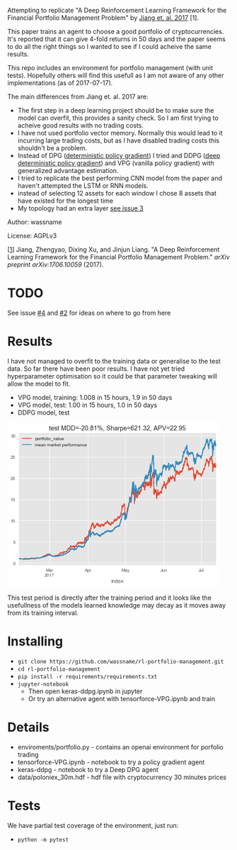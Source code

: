 Attempting to replicate "A Deep Reinforcement Learning Framework for the Financial Portfolio Management Problem" by [Jiang et. al. 2017](https://arxiv.org/abs/1706.10059) [1].

This paper trains an agent to choose a good portfolio of cryptocurrencies. It's reported that it can give 4-fold returns in 50 days and the paper seems to do all the right things so I wanted to see if I could acheive the same results.

This repo includes an environment for portfolio management (with unit tests). Hopefully others will find this usefull as I am not aware of any other implementations (as of 2017-07-17).

The main differences from Jiang et. al. 2017 are:

- The first step in a deep learning project should be to make sure the model can overfit, this provides a sanity check. So I am first trying to acheive good results with no trading costs.
- I have not used portfolio vector memory. Normally this would lead to it incurring large trading costs, but as I have disabled trading costs this shouldn't be a problem.
- Instead of DPG ([deterministic policy gradient](http://jmlr.org/proceedings/papers/v32/silver14.pdf)) I tried and DDPG ([deep deterministic policy gradient]( http://arxiv.org/pdf/1509.02971v2.pdf)) and VPG (vanilla policy gradient) with generalized advantage estimation.
- I tried to replicate the best performing CNN model from the paper and haven't attempted the LSTM or RNN models.
- instead of selecting 12 assets for each window I chose 8 assets that have existed for the longest time
- My topology had an extra layer [see issue 3](https://github.com/wassname/rl-portfolio-management/issues/3)

Author: wassname

License: AGPLv3

[[1](https://arxiv.org/abs/1706.10059)] Jiang, Zhengyao, Dixing Xu, and Jinjun Liang. "A Deep Reinforcement Learning Framework for the Financial Portfolio Management Problem." *arXiv preprint arXiv:1706.10059* (2017).

# TODO

See issue [#4](https://github.com/wassname/rl-portfolio-management/issues/4) and [#2](https://github.com/wassname/rl-portfolio-management/issues/2) for ideas on where to go from here

# Results

I have not managed to overfit to the training data or generalise to the test data. So far there have been poor results. I have not yet tried hyperparameter optimisation so it could be that parameter tweaking will allow the model to fit.

- VPG model, training: 1.008 in 15 hours, 1.9 in 50 days
- VPG model, test: 1.00 in 15 hours, 1.0 in 50 days
- DDPG model, test

![](docs/tensorforce-VPG-test.png)

This test period is directly after the training period and it looks like the usefullness of the models learned knowledge may decay as it moves away from its training interval.

# Installing

- `git clone https://github.com/wassname/rl-portfolio-management.git`
- `cd rl-portfolio-management`
- `pip install -r requirements/requirements.txt`
- `jupyter-notebook`
    - Then open keras-ddpg.ipynb in jupyter
    - Or try an alternative agent  with tensorforce-VPG.ipynb and train

# Details

- enviroments/portfolio.py - contains an openai environment for porfolio trading
- tensorforce-VPG.ipynb - notebook to try a policy gradient agent
- keras-ddpg - notebook to try a Deep DPG agent
- data/poloniex_30m.hdf - hdf file with cryptocurrency 30 minutes prices

# Tests

We have partial test coverage of the environment, just run:

- `python -m pytest`

